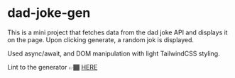 # dad-joke-gen

This is a mini project that fetches data from the dad joke API and displays it on the page.
Upon clicking generate, a random jok is displayed.

Used async/await, and DOM manipulation with light TailwindCSS styling.

Lint to the generator 👉🏾 <a href="https://aysamuel.github.io/dad-joke-gen/" target="_blank">HERE</a>
